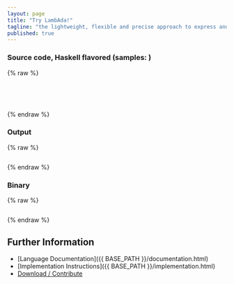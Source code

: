 ```yaml
---
layout: page
title: "Try LambAda!"
tagline: "the lightweight, flexible and precise approach to express and perform computation"
published: true
---
```


<script src="runtime/jquery-1.11.2.min.js"></script>
<script src="runtime/asyncRuntimeClient.js"></script>
<script src="runtime/tools/IntelliHTML.js"></script>
<script>var libraryPath = "library/"; var runtimePath = "runtime/";</script>
<script src="runtime/tools/demoCommon.js"></script>
<script src="runtime/tools/demoTry.js"></script>

### Source code, Haskell flavored (samples: <span id="samples"></span>)
{% raw %}
<pre id='evalSrc' style="min-height: 50px"></pre>
{% endraw %}

### Output
{% raw %}
<pre id='evalRes'></pre>
{% endraw %}

### Binary
{% raw %}
<pre id='evalBin'></pre>
{% endraw %}

## Further Information
- [Language Documentation]({{ BASE_PATH }}/documentation.html)
- [Implementation Instructions]({{ BASE_PATH }}/implementation.html)
- [Download / Contribute](https://github.com/olydis/lambada)

<br>